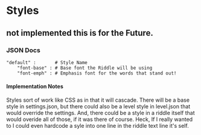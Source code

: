 # Styles

## not implemented this is for the Future.

### JSON Docs
```
"default" :       # Style Name
    "font-base" : # Base font the Riddle will be using
    "font-emph" : # Emphasis font for the words that stand out!
```
#### Implementation Notes

Styles sort of work like CSS as in that it will cascade. There will be a base style in settings.json, but there could also be a level style in level.json that would override the settings. And, there could be a style in a riddle itself that would overide all of those, if it was there of course. Heck, If I really wanted to I could even hardcode a syle into one line in the riddle text line it's self.

